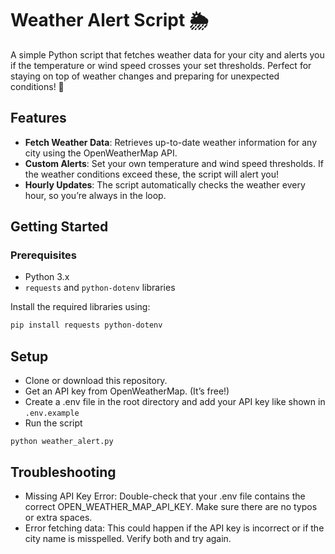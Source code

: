 # Weather Alert Script 🌦️

A simple Python script that fetches weather data for your city and alerts you if the temperature or wind speed crosses your set thresholds. Perfect for staying on top of weather changes and preparing for unexpected conditions! 🚀

## Features

- **Fetch Weather Data**: Retrieves up-to-date weather information for any city using the OpenWeatherMap API.
- **Custom Alerts**: Set your own temperature and wind speed thresholds. If the weather conditions exceed these, the script will alert you!
- **Hourly Updates**: The script automatically checks the weather every hour, so you’re always in the loop.

## Getting Started

### Prerequisites

- Python 3.x
- `requests` and `python-dotenv` libraries

Install the required libraries using:

```bash
pip install requests python-dotenv
```

## Setup

- Clone or download this repository.
- Get an API key from OpenWeatherMap. (It’s free!)
- Create a .env file in the root directory and add your API key like shown in `.env.example`
- Run the script

```
python weather_alert.py
```

## Troubleshooting

- Missing API Key Error: Double-check that your .env file contains the correct OPEN_WEATHER_MAP_API_KEY. Make sure there are no typos or extra spaces.
- Error fetching data: This could happen if the API key is incorrect or if the city name is misspelled. Verify both and try again.
